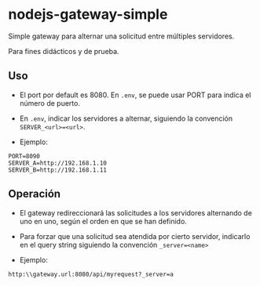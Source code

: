 # nodejs-gateway-simple

Simple gateway para alternar una solicitud entre múltiples servidores. 

Para fines didácticos y de prueba.

## Uso

- El port por default es 8080. En `.env`, se puede usar PORT para indica el número de puerto.

- En `.env`, indicar los servidores a alternar, siguiendo la convención `SERVER_<url>=<url>`.

- Ejemplo:

```
PORT=8090
SERVER_A=http://192.168.1.10
SERVER_B=http://192.168.1.11
```

## Operación

- El gateway redireccionará las solicitudes a los servidores alternando de uno en uno, según el orden en que se han definido.
- Para forzar que una solicitud sea atendida por cierto servidor, indicarlo en el query string siguiendo la convención `_server=<name>`

- Ejemplo:

```
http:\\gateway.url:8080/api/myrequest?_server=a
```
